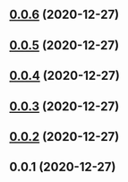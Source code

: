 ## [0.0.6](https://github.com/tyankatsu0105/css-houdini/compare/v0.0.5...v0.0.6) (2020-12-27)



## [0.0.5](https://github.com/tyankatsu0105/css-houdini/compare/v0.0.4...v0.0.5) (2020-12-27)



## [0.0.4](https://github.com/tyankatsu0105/css-houdini/compare/v0.0.3...v0.0.4) (2020-12-27)



## [0.0.3](https://github.com/tyankatsu0105/css-houdini/compare/v0.0.2...v0.0.3) (2020-12-27)



## [0.0.2](https://github.com/tyankatsu0105/css-houdini/compare/v0.0.1...v0.0.2) (2020-12-27)



## 0.0.1 (2020-12-27)



